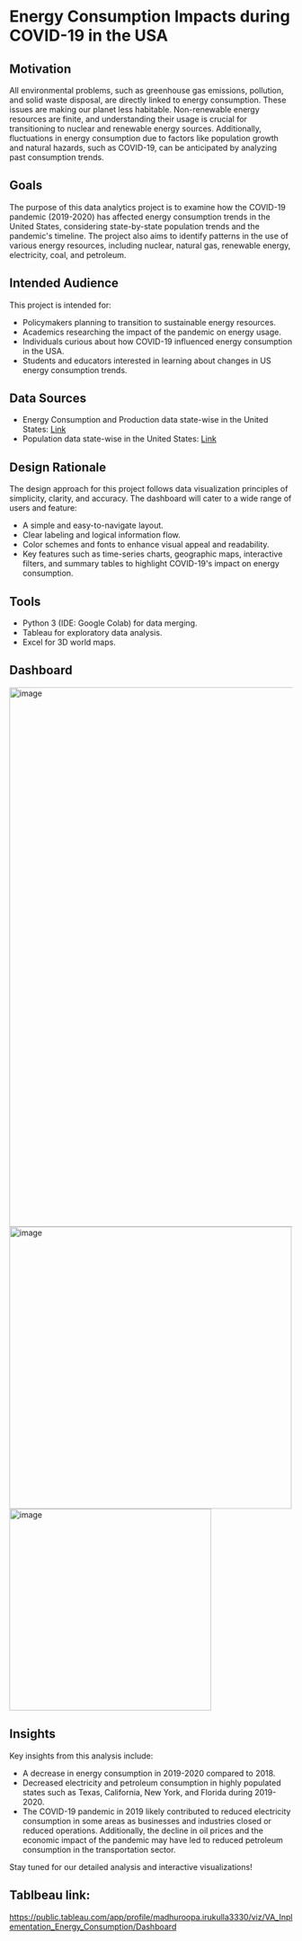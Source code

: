 # Energy Consumption Impacts during COVID-19 in the USA

## Motivation

All environmental problems, such as greenhouse gas emissions, pollution, and solid waste disposal, are directly linked to energy consumption. These issues are making our planet less habitable. Non-renewable energy resources are finite, and understanding their usage is crucial for transitioning to nuclear and renewable energy sources. Additionally, fluctuations in energy consumption due to factors like population growth and natural hazards, such as COVID-19, can be anticipated by analyzing past consumption trends.

## Goals

The purpose of this data analytics project is to examine how the COVID-19 pandemic (2019-2020) has affected energy consumption trends in the United States, considering state-by-state population trends and the pandemic's timeline. The project also aims to identify patterns in the use of various energy resources, including nuclear, natural gas, renewable energy, electricity, coal, and petroleum.

## Intended Audience

This project is intended for:

- Policymakers planning to transition to sustainable energy resources.
- Academics researching the impact of the pandemic on energy usage.
- Individuals curious about how COVID-19 influenced energy consumption in the USA.
- Students and educators interested in learning about changes in US energy consumption trends.

## Data Sources

- Energy Consumption and Production data state-wise in the United States: [Link](https://www.eia.gov/energyexplained/us-energy-facts/)
- Population data state-wise in the United States: [Link](https://www2.census.gov/programs-surveys/popest/datasets/)

## Design Rationale

The design approach for this project follows data visualization principles of simplicity, clarity, and accuracy. The dashboard will cater to a wide range of users and feature:

- A simple and easy-to-navigate layout.
- Clear labeling and logical information flow.
- Color schemes and fonts to enhance visual appeal and readability.
- Key features such as time-series charts, geographic maps, interactive filters, and summary tables to highlight COVID-19's impact on energy consumption.

## Tools

- Python 3 (IDE: Google Colab) for data merging.
- Tableau for exploratory data analysis.
- Excel for 3D world maps.
## Dashboard
<img width="960" alt="image" src="https://github.com/madhuroopa/Energy_Consumption_COVID19_Impacts/assets/22576343/829378ad-9688-4f55-ba7a-6dbfb38c149c">

<img width="502" alt="image" src="https://github.com/madhuroopa/Energy_Consumption_COVID19_Impacts/assets/22576343/140a8fc5-0f8e-4e46-908d-1a278fa8b754">

<img width="359" alt="image" src="https://github.com/madhuroopa/Energy_Consumption_COVID19_Impacts/assets/22576343/d3902f1e-f32a-4e5b-9b07-4a05aa74d49b">





## Insights

Key insights from this analysis include:

- A decrease in energy consumption in 2019-2020 compared to 2018.
- Decreased electricity and petroleum consumption in highly populated states such as Texas, California, New York, and Florida during 2019-2020.
- The COVID-19 pandemic in 2019 likely contributed to reduced electricity consumption in some areas as businesses and industries closed or reduced operations. Additionally, the decline in oil prices and the economic impact of the pandemic may have led to reduced petroleum consumption in the transportation sector.

Stay tuned for our detailed analysis and interactive visualizations!

## Tablbeau link:
https://public.tableau.com/app/profile/madhuroopa.irukulla3330/viz/VA_Inplementation_Energy_Consumption/Dashboard
